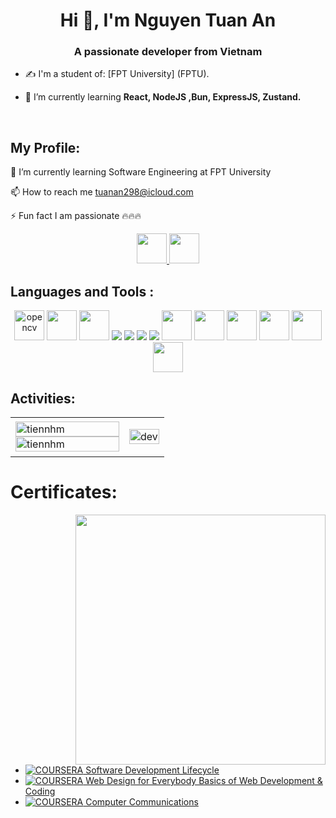 

<h1 align="center">Hi 👋, I'm Nguyen Tuan An</h1>
<p align="center">
  <h3 align="center">A passionate developer from Vietnam</h3>
</p>


- ✍ I'm a student of: [FPT University] (FPTU).

- 🌱 I’m currently learning **React, NodeJS ,Bun, ExpressJS, Zustand.**

<br />

##  My Profile:

🌱 I’m currently learning Software Engineering at FPT University

📫 How to reach me tuanan298@icloud.com

⚡ Fun fact I am passionate 🔥🔥🔥

<p align="center">
  <a href="https://www.facebook.com/annguyen11823/" alt="Facebook">
    <img src="https://img.icons8.com/fluent/48/000000/facebook-new.png" target="_blank"width="48" height="48" />
  </a> 
  <a href="https://github.com/AngAngAng13" alt="Github">
    <img src="https://img.icons8.com/fluent/48/000000/github.png" width="48" height="48"/>
  </a> 
  
</p>

## Languages and Tools :
<p align="center">
  <img src="https://vite.dev/logo-with-shadow.png" alt="opencv" width="48" height="48"/> 
  <img src="https://th.bing.com/th/id/R.f81a6f373c244b1f70f4b7402b5ab372?rik=rbXh4ieLuKt%2bmA&riu=http%3a%2f%2flogos-download.com%2fwp-content%2fuploads%2f2016%2f09%2fReact_logo_logotype_emblem.png&ehk=QhGOkKcUKCU7FBQgHOajOiJqJBACUTD2Ni6LsfqzCEA%3d&risl=&pid=ImgRaw&r=0" width="48" height="48/>
  <img src="https://img.icons8.com/color/48/000000/mongodb.png"/>
  <img src="https://upload.wikimedia.org/wikipedia/commons/6/6a/JavaScript-logo.png"  width="48" height="48"/>
  <img src="https://img.icons8.com/color/48/000000/git.png"/>
  <img src="https://img.icons8.com/color/48/000000/github-2.png"/>
  <img src="[https://img.icons8.com/color/48/000000/github-2.png](https://3.bp.blogspot.com/-xhNpNJJyQhk/XIe4GY78RQI/AAAAAAAAItc/ouueFUj2Hqo5dntmnKqEaBJR4KQ4Q2K3ACK4BGAYYCw/s1600/logo%2Bgit%2Bicon.png)"/>
  <img src="https://img.icons8.com/color/48/000000/visual-studio-code-2019.png"/>
  <img src="https://img.icons8.com/?size=100&id=20909&format=png&color=000000" width="48" height="48"/>
  <img src="https://img.icons8.com/?size=100&id=21278&format=png&color=000000" width="48" height="48"/>
  <img src="https://img.icons8.com/?size=100&id=54087&format=png&color=000000" width="48" height="48"/>
  
  <img src="https://img.icons8.com/?size=100&id=13679&format=png&color=000000" width="48" height="48"/>
  <img src="https://img.icons8.com/?size=100&id=62452&format=png&color=000000" width="48" height="48"/>

  
  <img src="https://img.icons8.com/?size=100&id=uJM6fQYqDaZK&format=png&color=000000" width="48" height="48"/>
  
  
  
</p>

## Activities:

<table style="width:100%;">
  <tr>
    <td>
      <img src="https://github-readme-stats-tau-blush-30.vercel.app/api/top-langs/?username=AngAngAng13&bg_color=FFFFFF00&text_color=179fa3&layout=compact&hide=CSS&langs_count=10&custom_title=Top%20ngôn%20ngữ%20được%20dùng" alt="tiennhm" width="100%"/>
      <img src="https://github-readme-stats-tau-blush-30.vercel.app/api?username=AngAngAng13&bg_color=FFFFFF00&text_color=179fa3&show_icons=true&count_private=true&include_all_commits=true&custom_title=Hoạt%20động%20trên%20Github" alt="tiennhm" height="100%" width="100%"/>
    </td>
    <td>
      <p align="center"> 
        <img src="https://cdn.dribbble.com/users/1059583/screenshots/4171367/coding-freak.gif" alt="dev" width="100%"/>
      </p>
    </td>
  </tr>
</table>

# Certificates:

<img align="right" width="400" src="https://github.githubassets.com/images/modules/profile/profile-joined-github.svg">



- [![COURSERA](https://img.shields.io/badge/-COURSERA-green)  Software Development Lifecycle ](https://coursera.org/share/f72c075ce032c6e268c542957b191f6a)
- [![COURSERA](https://img.shields.io/badge/-COURSERA-green) Web Design for Everybody Basics of Web Development & Coding](https://coursera.org/share/10e344f5b82b1e9792ab7b9891cc57db)
- [![COURSERA](https://img.shields.io/badge/-COURSERA-green)  Computer Communications](https://coursera.org/share/0cc424f8c0b7afa452a6690bf1311ddd)
